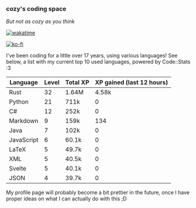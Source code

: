 ### cozy's coding space
*But not as cozy as you think*

[![wakatime](https://wakatime.com/badge/user/c0ba07bb-3421-41be-bd1a-d611e670f250.svg)](https://wakatime.com/@c0ba07bb-3421-41be-bd1a-d611e670f250)

[![ko-fi](https://ko-fi.com/img/githubbutton_sm.svg)](https://ko-fi.com/J3J75ITL4)

I've been coding for a little over 17 years, using various languages! See below, a list with my current top 10 used languages, powered by Code::Stats :3
    
| Language | Level | Total XP | XP gained (last 12 hours) |
| --- | --- | --- | --- |
| Rust | 32 | 1.64M | 4.58k |
| Python | 21 | 711k | 0 |
| C# | 12 | 252k | 0 |
| Markdown | 9 | 159k | 134 |
| Java | 7 | 102k | 0 |
| JavaScript | 6 | 60.1k | 0 |
| LaTeX | 5 | 49.7k | 0 |
| XML | 5 | 40.5k | 0 |
| Svelte | 5 | 40.1k | 0 |
| JSON | 4 | 39.7k | 0 |
    
My profile page will probably become a bit prettier in the future, once I have proper ideas on what I can actually do with this ;D